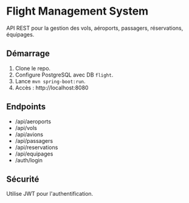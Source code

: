 # Flight Management System

API REST pour la gestion des vols, aéroports, passagers, réservations, équipages.

## Démarrage

1. Clone le repo.
2. Configure PostgreSQL avec DB `flight`.
3. Lance `mvn spring-boot:run`.
4. Accès : http://localhost:8080

## Endpoints

- /api/aeroports
- /api/vols
- /api/avions
- /api/passagers
- /api/reservations
- /api/equipages
- /auth/login

## Sécurité

Utilise JWT pour l'authentification.
